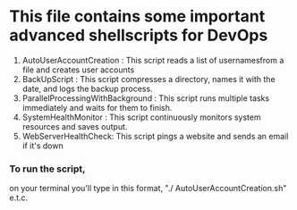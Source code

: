 # This file contains some important advanced shellscripts for DevOps

1. AutoUserAccountCreation : This script reads a list of usernamesfrom a file and creates user accounts
2. BackUpScript : This script compresses a directory, names it with the date, and logs the backup process.
3. ParallelProcessingWithBackground : This script runs multiple tasks immediately and waits for them to finish.
4. SystemHealthMonitor : This script continuously monitors system resources and saves output.
5. WebServerHealthCheck: This script pings a website and sends an email if it's down

### To run the script,
on your terminal you'll type in this format, "./ AutoUserAccountCreation.sh" e.t.c.
